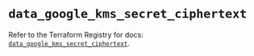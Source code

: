 # `data_google_kms_secret_ciphertext`

Refer to the Terraform Registry for docs: [`data_google_kms_secret_ciphertext`](https://registry.terraform.io/providers/hashicorp/google/5.27.0/docs/data-sources/kms_secret_ciphertext).
